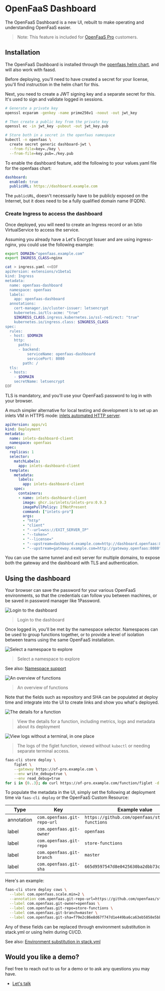 # OpenFaaS Dashboard

The OpenFaaS Dashboard is a new UI, rebuilt to make operating and understanding OpenFaaS easier.

> Note: This feature is included for [OpenFaaS Pro](https://openfaas.com/support/) customers.

## Installation

The OpenFaaS Dashboard is installed through the [openfaas helm chart](https://github.com/openfaas/faas-netes/tree/master/chart/openfaas), and will also work with faasd.

Before deploying, you'll need to have created a secret for your license, you'll find instruction in the helm chart for this.

Next, you need to create a JWT signing key and a separate secret for this. It's used to sign and validate logged in sessions.

```bash
# Generate a private key
openssl ecparam -genkey -name prime256v1 -noout -out jwt_key

# Then create a public key from the private key
openssl ec -in jwt_key -pubout -out jwt_key.pub

# Store both in a secret in the openfaas namespace
kubectl -n openfaas \
  create secret generic dashboard-jwt \
  --from-file=key=./key \
  --from-file=key.pub=./key.pub
```

To enable the dashboard feature, add the following to your values.yaml file for the openfaas chart:

```yaml
dashboard:
  enabled: true
  publicURL: https://dashboard.example.com
```

The `publicURL`, doesn't necessarily have to be publicly exposed on the Internet, but it does need to be a fully qualified domain name (FQDN).

### Create Ingress to access the dashboard

Once deployed, you will need to create an Ingress record or an Istio VirtualService to access the service.

Assuming you already have a Let's Encrypt Issuer and are using ingress-nginx, you could use the following example:

```bash
export DOMAIN="openfaas.example.com"
export INGRESS_CLASS=nginx

cat > ingress.yaml <<EOF
apiVersion: extensions/v1beta1
kind: Ingress
metadata:
  name: openfaas-dashboard
  namespace: openfaas
  labels:
    app: openfaas-dashboard
  annotations:
    cert-manager.io/cluster-issuer: letsencrypt
    kubernetes.io/tls-acme: "true"
    $INGRESS_CLASS.ingress.kubernetes.io/ssl-redirect: "true"
    kubernetes.io/ingress.class: $INGRESS_CLASS
spec:
  rules:
  - host: $DOMAIN
    http:
      paths:
      - backend:
          serviceName: openfaas-dashboard
          servicePort: 8080
        path: /
  tls:
  - hosts:
    - $DOMAIN
    secretName: letsencrypt
EOF
```
TLS is mandatory, and you'll use your OpenFaaS password to log in with your browser.

A much simpler alternative for local testing and development is to set up an inlets VM in HTTPS mode: [inlets automated HTTP server](https://docs.inlets.dev/tutorial/automated-http-server/).

```yaml
apiVersion: apps/v1
kind: Deployment
metadata:
  name: inlets-dashboard-client
  namespace: openfaas
spec:
  replicas: 1
  selector:
    matchLabels:
      app: inlets-dashboard-client
  template:
    metadata:
      labels:
        app: inlets-dashboard-client
    spec:
      containers:
      - name: inlets-dashboard-client
        image: ghcr.io/inlets/inlets-pro:0.9.3
        imagePullPolicy: IfNotPresent
        command: ["inlets-pro"]
        args:
        - "http"
        - "client"
        - "--url=wss://EXIT_SERVER_IP"
        - "--token="
        - "--license="
        - "--upstream=dashboard.example.com=http://dashboard.openfaas:8080"
        - "--upstream=gateway.example.com=http://gateway.openfaas:8080"
```

You can use the same tunnel and exit server for multiple domains, to expose both the gateway and the dashboard with TLS and authentication.

## Using the dashboard

Your browser can save the password for your various OpenFaaS environments, so that the credentials can follow you between machines, or be saved in password manager like 1Password.

![Login to the dashboard](/images/dashboard/login-dashboard.png)
> Login to the dashboard

Once logged in, you'll be met by the namespace selector. Namespaces can be used to group functions together, or to provide a level of isolation between teams using the same OpenFaaS installation.

![Select a namespace to explore](/images/dashboard/ns-picker.png)
> Select a namespace to explore

See also: [Namespace support](/reference/namespaces/)

![An overview of functions](/images/dashboard/fn-overview.png)
> An overview of functions

Note that the fields such as repository and SHA can be populated at deploy time and integrate into the UI to create links and show you what's deployed.

![The details for a function](/images/dashboard/details.png)

> View the details for a function, including metrics, logs and metadata about its deployment

![View logs without a terminal, in one place](/images/dashboard/logs.png)

> The logs of the figlet function, viewed without `kubectl` or needing separate terminal access.

```bash
faas-cli store deploy \
    figlet \
    --gateway https://of-pro.example.com \
    --env write_debug=true \
    --env read_debug=true
for i in {0..3}; do curl https://of-pro.example.com/function/figlet -d $i ; done
```

To populate the metadata in the UI, simply set the following at deployment time via `faas-cli deploy` or the OpenFaaS Custom Resource:

| Type | Key | Example value |
|------|-----|---------------|
| annotation | `com.openfaas.git-repo-url` | `https://github.com/openfaas/store-functions` |
| label | `com.openfaas.git-owner` | `openfaas` |
| label | `com.openfaas.git-repo` | `store-functions` |
| label | `com.openfaas.git-branch` | `master` |
| label | `com.openfaas.git-sha` | `665d9597547d8e0425630ba2dbb73c2951a61ce2` |

Here's an example:

```bash
faas-cli store deploy cows \
  --label com.openfaas.scale.min=2 \
  --annotation com.openfaas.git-repo-url=https://github.com/openfaas/store-functions \
  --label com.openfaas.git-owner=openfaas \
  --label com.openfaas.git-repo=store-functions \
  --label com.openfaas.git-branch=master \
  --label com.openfaas.git-sha=f79e2c86e8d67f747d1e449ba6ca63eb5858e5bb
```

Any of these fields can be replaced through environment substitution in stack.yml or using helm during CI/CD.

See also: [Environment substitution in stack.yml](http://localhost:8000/reference/yaml/#yaml-environment-variable-substitution)

## Would you like a demo?

Feel free to reach out to us for a demo or to ask any questions you may have.

* [Let's talk](https://openfaas.com/support/)
